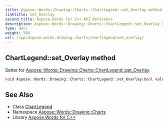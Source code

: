 ```yaml
---
title: Aspose::Words::Drawing::Charts::ChartLegend::set_Overlay method
linktitle: set_Overlay
second_title: Aspose.Words for C++ API Reference
description: Aspose::Words::Drawing::Charts::ChartLegend::set_Overlay method. Setter for Aspose::Words::Drawing::Charts::ChartLegend::get_Overlay in C++.
type: docs
weight: 500
url: /cpp/aspose.words.drawing.charts/chartlegend/set_overlay/
---
```

## ChartLegend::set_Overlay method


Setter for [Aspose::Words::Drawing::Charts::ChartLegend::get_Overlay](../get_overlay/).

```cpp
void Aspose::Words::Drawing::Charts::ChartLegend::set_Overlay(bool value)
```

## See Also

* Class [ChartLegend](../)
* Namespace [Aspose::Words::Drawing::Charts](../../)
* Library [Aspose.Words for C++](../../../)
